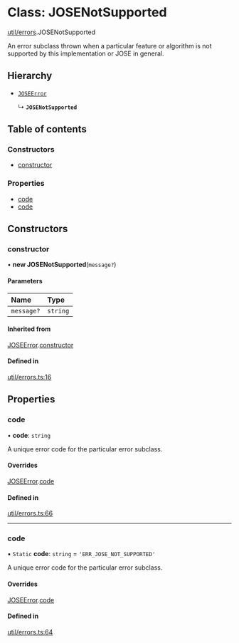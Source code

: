 # Class: JOSENotSupported

[util/errors](../modules/util_errors.md).JOSENotSupported

An error subclass thrown when a particular feature or algorithm is not supported by this
implementation or JOSE in general.

## Hierarchy

- [`JOSEError`](util_errors.JOSEError.md)

  ↳ **`JOSENotSupported`**

## Table of contents

### Constructors

- [constructor](util_errors.JOSENotSupported.md#constructor)

### Properties

- [code](util_errors.JOSENotSupported.md#code)
- [code](util_errors.JOSENotSupported.md#code)

## Constructors

### constructor

• **new JOSENotSupported**(`message?`)

#### Parameters

| Name | Type |
| :------ | :------ |
| `message?` | `string` |

#### Inherited from

[JOSEError](util_errors.JOSEError.md).[constructor](util_errors.JOSEError.md#constructor)

#### Defined in

[util/errors.ts:16](https://github.com/panva/jose/blob/v3.16.1/src/util/errors.ts#L16)

## Properties

### code

• **code**: `string`

A unique error code for the particular error subclass.

#### Overrides

[JOSEError](util_errors.JOSEError.md).[code](util_errors.JOSEError.md#code)

#### Defined in

[util/errors.ts:66](https://github.com/panva/jose/blob/v3.16.1/src/util/errors.ts#L66)

___

### code

▪ `Static` **code**: `string` = `'ERR_JOSE_NOT_SUPPORTED'`

A unique error code for the particular error subclass.

#### Overrides

[JOSEError](util_errors.JOSEError.md).[code](util_errors.JOSEError.md#code)

#### Defined in

[util/errors.ts:64](https://github.com/panva/jose/blob/v3.16.1/src/util/errors.ts#L64)
